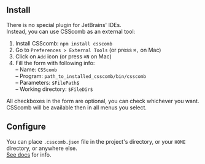 ## Install

There is no special plugin for JetBrains' IDEs.    
Instead, you can use CSScomb as an external tool:

1. Install CSScomb: `npm install csscomb`
1. Go to  `Preferences > External Tools` (or press `⌘,` on Mac)
1. Click on `Add` icon (or press `⌘N` on Mac)
1. Fill the form with following info:    
   – Name: `CSScomb`    
   – Program: `path_to_installed_csscomb/bin/csscomb`    
   – Parameters: `$FilePath$`    
   – Working directory: `$FileDir$`

All checkboxes in the form are optional, you can check whichever you want.    
CSScomb will be available then in all menus you select.

## Configure

You can place `.csscomb.json` file in the project's directory, or your `HOME`
directory, or anywhere else.    
[See
docs](https://github.com/csscomb/csscomb.js/blob/master/doc/configuration.md#where-to-put-config) for info.
